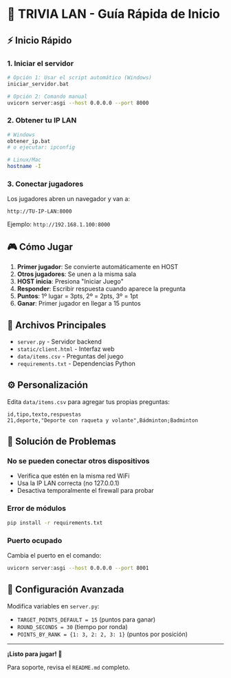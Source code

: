 # 🎯 TRIVIA LAN - Guía Rápida de Inicio

## ⚡ Inicio Rápido

### 1. Iniciar el servidor
```bash
# Opción 1: Usar el script automático (Windows)
iniciar_servidor.bat

# Opción 2: Comando manual
uvicorn server:asgi --host 0.0.0.0 --port 8000
```

### 2. Obtener tu IP LAN
```bash
# Windows
obtener_ip.bat
# o ejecutar: ipconfig

# Linux/Mac
hostname -I
```

### 3. Conectar jugadores
Los jugadores abren un navegador y van a:
```
http://TU-IP-LAN:8000
```
Ejemplo: `http://192.168.1.100:8000`

## 🎮 Cómo Jugar

1. **Primer jugador**: Se convierte automáticamente en HOST
2. **Otros jugadores**: Se unen a la misma sala
3. **HOST inicia**: Presiona "Iniciar Juego"
4. **Responder**: Escribir respuesta cuando aparece la pregunta
5. **Puntos**: 1º lugar = 3pts, 2º = 2pts, 3º = 1pt
6. **Ganar**: Primer jugador en llegar a 15 puntos

## 📁 Archivos Principales

- `server.py` - Servidor backend
- `static/client.html` - Interfaz web
- `data/items.csv` - Preguntas del juego
- `requirements.txt` - Dependencias Python

## ⚙️ Personalización

Edita `data/items.csv` para agregar tus propias preguntas:
```csv
id,tipo,texto,respuestas
21,deporte,"Deporte con raqueta y volante",Bádminton;Badminton
```

## 🔧 Solución de Problemas

### No se pueden conectar otros dispositivos
- Verifica que estén en la misma red WiFi
- Usa la IP LAN correcta (no 127.0.0.1)
- Desactiva temporalmente el firewall para probar

### Error de módulos
```bash
pip install -r requirements.txt
```

### Puerto ocupado
Cambia el puerto en el comando:
```bash
uvicorn server:asgi --host 0.0.0.0 --port 8001
```

## 🎯 Configuración Avanzada

Modifica variables en `server.py`:
- `TARGET_POINTS_DEFAULT = 15` (puntos para ganar)
- `ROUND_SECONDS = 30` (tiempo por ronda)
- `POINTS_BY_RANK = {1: 3, 2: 2, 3: 1}` (puntos por posición)

---

**¡Listo para jugar! 🎉**

Para soporte, revisa el `README.md` completo.
